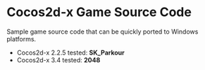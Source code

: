 # Cocos2d-x Game Source Code
Sample game source code that can be quickly ported to Windows platforms.
   - Cocos2d-x 2.2.5 tested: **SK_Parkour**
   - Cocos2d-x 3.4 tested: **2048**
